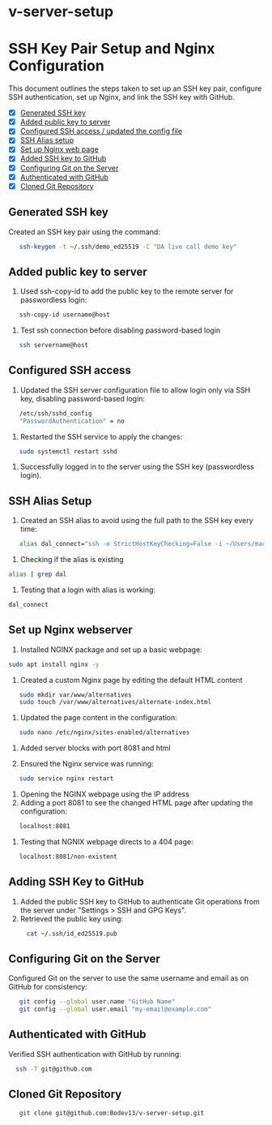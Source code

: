 # v-server-setup

# SSH Key Pair Setup and Nginx Configuration

This document outlines the steps taken to set up an SSH key pair, configure SSH authentication, set up Nginx, and link the SSH key with GitHub.

- [x] [Generated SSH key](#generated-ssh-key)  
- [x] [Added public key to server](#added-public-key-to-server)  
- [x] [Configured SSH access / updated the config file](#configured-ssh-access)
- [x] [SSH Alias setup](#ssh-alias-setup)
- [x] [Set up Nginx web page](#set-up-nginx-web-page)
- [x] [Added SSH key to GitHub](#adding-ssh-key-to-github)
- [x] [Configuring Git on the Server](#configuring-git-on-the-server)
- [x] [Authenticated with GitHub](#authenticated-with-github) 
- [x] [Cloned Git Repository](#cloned-git-repository)

## Generated SSH key

   Created an SSH key pair using the command:

```bash
   ssh-keygen -t ~/.ssh/demo_ed25519 -C "DA live call demo key"
```

## Added public key to server

   1. Used ssh-copy-id to add the public key to the remote server for passwordless login:

```bash
   ssh-copy-id username@host
```
   1. Test ssh connection before disabling password-based login

```bash
   ssh servername@host
```

## Configured SSH access

1. Updated the SSH server configuration file to allow login only via SSH key, disabling password-based login:

```bash
   /etc/ssh/sshd_config
   "PasswordAuthentication" = no
```

1. Restarted the SSH service to apply the changes:

```bash
   sudo systemctl restart sshd
```

1. Successfully logged in to the server using the SSH key (passwordless login).


## SSH Alias Setup

1. Created an SSH alias to avoid using the full path to the SSH key every time:

```bash
   alias dal_connect="ssh -o StrictHostKeyChecking=False -i ~/Users/macUserName/.ssh/id_ed25519 username@host"
```
1. Checking if the alias is existing
   
```bash
alias | grep dal
```
1. Testing that a login with alias is working:

```bash
dal_connect
```

## Set up Nginx webserver 

1. Installed NGINX package and set up a basic webpage:

```bash
sudo apt install nginx -y
```

1. Created a custom Nginx page by editing the default HTML content
   
```bash
   sudo mkdir var/www/alternatives
   sudo touch /var/www/alternatives/alternate-index.html
```
1. Updated the page content in the configuration:

```bash
   sudo nano /etc/nginx/sites-enabled/alternatives
```
1. Added server blocks with port 8081 and html

1. Ensured the Nginx service was running:
   
```bash
   sudo service nginx restart
```

1. Opening the NGINX webpage using the IP address
1. Adding a port 8081 to see the changed HTML page after updating the configuration:
   
```bash
   localhost:8081
```

1. Testing that NGNIX webpage directs to a 404 page:
   
```bash
   localhost:8081/non-existent
```

## Adding SSH Key to GitHub

1. Added the public SSH key to GitHub to authenticate Git operations from the server under "Settings > SSH and GPG Keys".
1. Retrieved the public key using:
```bash
     cat ~/.ssh/id_ed25519.pub
```

## Configuring Git on the Server

  Configured Git on the server to use the same username and email as on GitHub for consistency:

```bash
   git config --global user.name "GitHub Name"
   git config --global user.email "my-email@example.com"
```

## Authenticated with GitHub

  Verified SSH authentication with GitHub by running:

```bash
  ssh -T git@github.com
```

## Cloned Git Repository

```bash
   git clone git@github.com:Bodev13/v-server-setup.git
```






